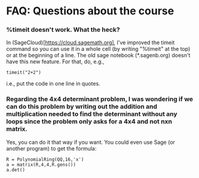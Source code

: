 # FAQ: Questions about the course

### %timeit doesn't work.  What the heck?

In (SageCloud)[https://cloud.sagemath.org], I've improved the timeit command so you can use it in a whole cell (by writing "%timeit" at the top) or at the beginning of a line.  The old sage notebook (*.sagenb.org) doesn't have this new feature.  For that, do, e.g., 

    timeit("2+2")

i.e., put the code in one line in quotes.


### Regarding the 4x4 determinant problem, I was wondering if we can do this problem by writing out the addition and multiplication needed to find the determinant without any loops since the problem only asks for a 4x4 and not nxn matrix.

Yes, you can do it that way if you want.   You could even use Sage (or another program) to get the formula:

    R = PolynomialRing(QQ,16,'x')
    a = matrix(R,4,4,R.gens())
    a.det()
